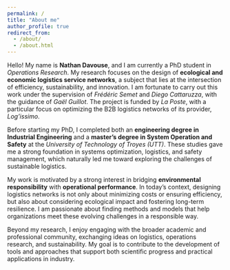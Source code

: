 ```yaml
---
permalink: /
title: "About me"
author_profile: true
redirect_from: 
  - /about/
  - /about.html
---
```


Hello! My name is **Nathan Davouse**, and I am currently a PhD student in *Operations Research*. My research focuses on the design of **ecological and economic logistics service networks**, a subject that lies at the intersection of efficiency, sustainability, and innovation. I am fortunate to carry out this work under the supervision of *Frédéric Semet* and *Diego Cattaruzza*, with the guidance of *Gaël Guillot*. The project is funded by *La Poste*, with a particular focus on optimizing the B2B logistics networks of its provider, *Log’issimo*.  

Before starting my PhD, I completed both an **engineering degree in Industrial Engineering** and a **master’s degree in System Operation and Safety** at the *University of Technology of Troyes (UTT)*. These studies gave me a strong foundation in systems optimization, logistics, and safety management, which naturally led me toward exploring the challenges of sustainable logistics.  

My work is motivated by a strong interest in bridging **environmental responsibility** with **operational performance**. In today’s context, designing logistics networks is not only about minimizing costs or ensuring efficiency, but also about considering ecological impact and fostering long-term resilience. I am passionate about finding methods and models that help organizations meet these evolving challenges in a responsible way.  

Beyond my research, I enjoy engaging with the broader academic and professional community, exchanging ideas on logistics, operations research, and sustainability. My goal is to contribute to the development of tools and approaches that support both scientific progress and practical applications in industry.  



<!--
For more info
------
More info about configuring Academic Pages can be found in [the guide](https://academicpages.github.io/markdown/), the [growing wiki](https://github.com/academicpages/academicpages.github.io/wiki), and you can always [ask a question on GitHub](https://github.com/academicpages/academicpages.github.io/discussions). The [guides for the Minimal Mistakes theme](https://mmistakes.github.io/minimal-mistakes/docs/configuration/) (which this theme was forked from) might also be helpful.
-->
